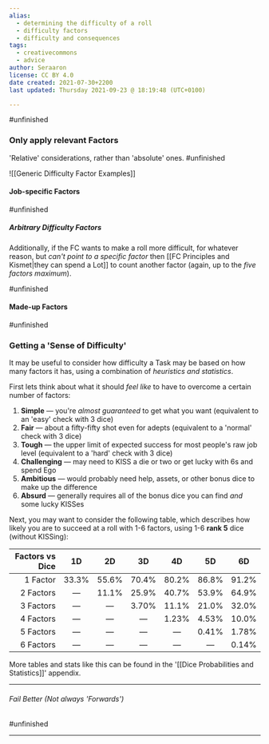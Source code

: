 ```yaml
---
alias:
  - determining the difficulty of a roll
  - difficulty factors
  - difficulty and consequences
tags:
  - creativecommons
  - advice
author: Seraaron
license: CC BY 4.0
date created: 2021-07-30+2200
last updated: Thursday 2021-09-23 @ 18:19:48 (UTC+0100)

---
```


#unfinished

### Only apply relevant Factors

'Relative' considerations, rather than 'absolute' ones. #unfinished

![[Generic Difficulty Factor Examples]]

#### Job-specific Factors

#unfinished

##### Arbitrary Difficulty Factors

Additionally, if the FC wants to make a roll more difficult, for whatever reason, but _can't point to a specific factor_ then [[FC Principles and Kismet|they can spend a Lot]] to count another factor (again, up to the _five factors maximum_).

#unfinished 

#### Made-up Factors

#unfinished

### Getting a 'Sense of Difficulty'

It may be useful to consider how difficulty a Task may be based on how many factors it has, using a combination of _heuristics and statistics_.

First lets think about what it should _feel like_ to have to overcome a certain number of factors:

1.  **Simple** — you're _almost guaranteed_ to get what you want (equivalent to an 'easy' check with 3 dice)
2.  **Fair** — about a fifty-fifty shot even for adepts (equivalent to a 'normal' check with 3 dice)
3.  **Tough** — the upper limit of expected success for most people's raw job level (equivalent to a 'hard' check with 3 dice)
4.  **Challenging** — may need to KISS a die or two or get lucky with 6s and spend Ego
5.  **Ambitious** — would probably need help, assets, or other bonus dice to make up the difference
6.  **Absurd** — generally requires all of the bonus dice you can find _and_ some lucky KISSes

Next, you may want to consider the following table, which describes how likely you are to succeed at a roll with 1-6 factors, using 1-6 **rank 5** dice (without KISSing):

| Factors vs Dice |   1D  |   2D  |   3D  |   4D  |   5D  |   6D  |
| --------------: | :---: | :---: | :---: | :---: | :---: | :---: |
|        1 Factor | 33.3% | 55.6% | 70.4% | 80.2% | 86.8% | 91.2% |
|       2 Factors |   —   | 11.1% | 25.9% | 40.7% | 53.9% | 64.9% |
|       3 Factors |   —   |   —   | 3.70% | 11.1% | 21.0% | 32.0% |
|       4 Factors |   —   |   —   |   —   | 1.23% | 4.53% | 10.0% |
|       5 Factors |   —   |   —   |   —   |   —   | 0.41% | 1.78% |
|       6 Factors |   —   |   —   |   —   |   —   |   —   | 0.14% |

More tables and stats like this can be found in the '[[Dice Probabilities and Statistics]]' appendix.

---

###### _Fail Better_ (Not always 'Forwards')

#unfinished

---
